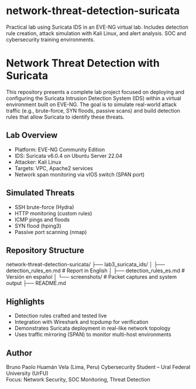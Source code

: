 # network-threat-detection-suricata
Practical lab using Suricata IDS in an EVE-NG virtual lab. Includes detection rule creation, attack simulation with Kali Linux, and alert analysis. SOC and cybersecurity training environments.

# Network Threat Detection with Suricata

This repository presents a complete lab project focused on deploying and configuring the Suricata Intrusion Detection System (IDS) within a virtual environment built on EVE-NG. The goal is to simulate real-world attack traffic (e.g., brute-force, SYN floods, passive scans) and build detection rules that allow Suricata to identify these threats.

## Lab Overview

- Platform: EVE-NG Community Edition
- IDS: Suricata v6.0.4 on Ubuntu Server 22.04
- Attacker: Kali Linux
- Targets: VPC, Apache2 services
- Network span monitoring via vIOS switch (SPAN port)

## Simulated Threats

- SSH brute-force (Hydra)
- HTTP monitoring (custom rules)
- ICMP pings and floods
- SYN flood (hping3)
- Passive port scanning (nmap)

## Repository Structure

network-threat-detection-suricata/
├── lab3_suricata_ids/
│   ├── detection_rules_en.md       # Report in English
│   ├── detection_rules_es.md       # Versión en español
│   └── screenshots/                # Packet captures and system output
├── README.md

## Highlights

- Detection rules crafted and tested live
- Integration with Wireshark and tcpdump for verification
- Demonstrates Suricata deployment in real-like network topology
- Uses traffic mirroring (SPAN) to monitor multi-host environments

## Author

Bruno Paolo Huamán Vela  (Lima, Peru)
Cybersecurity Student – Ural Federal University (UrFU)  
Focus: Network Security, SOC Monitoring, Threat Detection  
